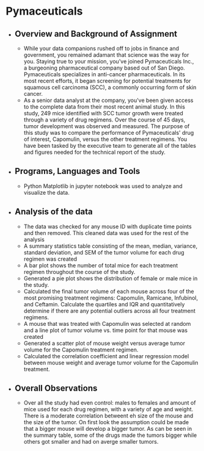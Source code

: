 # Pymaceuticals


- ## Overview and Background of Assignment
  - While your data companions rushed off to jobs in finance and government, you remained adamant that science was the way for you. Staying true to your mission, you've joined Pymaceuticals Inc., a burgeoning pharmaceutical company based out of San Diego. Pymaceuticals specializes in anti-cancer pharmaceuticals. In its most recent efforts, it began screening for potential treatments for squamous cell carcinoma (SCC), a commonly occurring form of skin cancer.
  - As a senior data analyst at the company, you've been given access to the complete data from their most recent animal study. In this study, 249 mice identified with SCC tumor growth were treated through a variety of drug regimens. Over the course of 45 days, tumor development was observed and measured. The purpose of this study was to compare the performance of Pymaceuticals' drug of interest, Capomulin, versus the other treatment regimens. You have been tasked by the executive team to generate all of the tables and figures needed for the technical report of the study. 
  
- ## Programs, Languages and Tools
  - Python Matplotlib in jupyter notebook was used to analyze and visualize the data.

- ## Analysis of the data
  - The data was checked for any mouse ID with duplicate time points and then removed. This cleaned data was used for the rest of the analysis
  - A summary statistics table consisting of the mean, median, variance, standard deviation, and SEM of the tumor volume for each drug regimen was created
  - A bar plot shows the number of total mice for each treatment regimen throughout the course of the study.
  - Generated a pie plot shows the distribution of female or male mice in the study.
  - Calculated the final tumor volume of each mouse across four of the most promising treatment regimens: Capomulin, Ramicane, Infubinol, and Ceftamin. Calculate the quartiles and IQR and quantitatively determine if there are any potential outliers across all four treatment regimens.
  - A mouse that was treated with Capomulin was selected at random and a line plot of tumor volume vs. time point for that mouse was created
  - Generated a scatter plot of mouse weight versus average tumor volume for the Capomulin treatment regimen.
  - Calculated the correlation coefficient and linear regression model between mouse weight and average tumor volume for the Capomulin treatment.

- ## Overall Observations
    - Over all the study had even control: males to females and amount of mice used for each drug regimen, with a variety of age and weight. There is a moderate correlation betweent eh size of the mouse and the size of the tumor. On first look the assumption could be made that a bigger mouse will develop a bigger tumor. As can be seen in the summary table, some of the drugs made the tumors bigger while others got smaller and had on averge smaller tumors.

